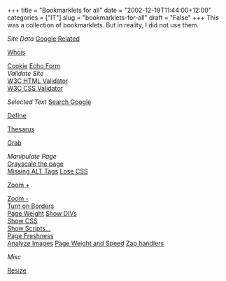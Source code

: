 +++
title = "Bookmarklets for all"
date = "2002-12-19T11:44:00+12:00"
categories = ["IT"]
slug = "bookmarklets-for-all"
draft = "False"
+++
This was a collection of bookmarklets. But in reality, I did not use
them.

_Site Data_
[Google Related](javascript:void(0);void(0);void(0);void(0);void("Add%20this%20text%20into%20the%20code%20to%20suppress%20the%20tooltip%20with%20long%20script');void(0);void(0);void(0);void(0);void(0);void(0);void(0);q=location.href;void(location.href="https://www.google.com/search?client=googlet&q=related:'+q))

[Whois](javascript:(function(){var%20h,p;%20h%20=%20location.host.split(".');%20p%20=%20h.length;%20if%20(h[p-1].match(/com\|net\|org\|edu\/i))%20{%20location%20=%20'https://www.netsol.com/cgi-bin/whois/whois?SearchType=do&STRING="%20+%20h[p-]%20+%20'."%20+%20h[p-];%20}%20else%20{%20alert('This%20bookmarklet%20can%20only%20look%20up%20owners%20for%20.com,%20.net,%20.org,%20and%20.edu%20domains.');%20}%20void(0);%20})();)

[Cookie](javascript:if(document.cookie.length\<1)%20alert("No%20cookie%20for%20this%20site.')}else{alert("Cookie%20for%20this%20site:'+document.cookie)})
[Echo Form](javascript:void(d=document);void(df="https://petersmith.org/cgi-bin/echoform.cgi');void(c=(d.all)?d.all.tags("form'):d.getElementsByTagName("form'));with©{for(i=0;i<length;i++)%20item(i).setAttribute('action',df);})  
_Validate Site_  
[W3C HTML Validator](javascript:void(document.location='https://validator.w3.org/check?uri='+document.location))  
[W3C CSS Validator](javascript:void(document.location='https://jigsaw.w3.org/css-validator/validator?uri='+document.location))  

_Selected Text_ 
 [Search Google](javascript:q=(document.frames.length?'':document.selection.createRange().text);for(i=0;i<document.frames.length;%20++){q=document.frames[i].document.selection.createRange().text;if(q!='')break;}if(q=='')void(q=prompt('Enter%20text%20to%20search%20using%20Google.%20You%20can%20also%20highlight%20a%20word%20on%20this%20web%20page%20before%20clicking%20Google%20Search.',''));if(q)location.href='https://www.google.com/search?client=googlet&q='+escape(q))  

[Define](javascript:if(top.document.frames.length==0){Term=document.selection.createRange().text}else{for(i=0;i<top.document.frames.length;i++){if(top.document.frames[i].document.selection.createRange().text!=''){Term=top.document.frames[i].document.selection.createRange().text}}};if(!Term){void(Term=prompt('Dictionary%20Lookup:',''))}if(Term)void(window.open('https://www.m-w.com/cgi-bin/dictionary?'+escape(Term))))  

[Thesarus](javascript:if(top.document.frames.length==0){Term=document.selection.createRange().text}else{for(i=0;i<top.document.frames.length;i++){if(top.document.frames[i].document.selection.createRange().text!=''){Term=top.document.frames[i].document.selection.createRange().text}}};if(!Term){void(Term=prompt('Find%20Synonyms%20For:',''))}if(Term)void(window.open('https://www.m-w.com/cgi-bin/thesaurus?book=Thesaurus&va='+escape(Term))))  

[Grab](javascript:(function(){javascript:var%20d,w,s,x,h="";%20if%20(window.getSelection)%20{%20s%20=%20window.getSelection();%20if%20(s.rangeCount%20&&%20!s.getRangeAt(0).collapsed)%20{x%20=%20document.createElement("div");%20x.appendChild(s.getRangeAt(0).cloneContents());%20h=x.innerHTML;%20}%20}%20else%20{%20h%20=%20document.selection.createRange().htmlText%20}%20if(h)%20{%20d=window.open().document;%20d.write(""+h+"");%20d.close();%20}})())  

_Manipulate Page_  
[Grayscale the page](javascript:document.body.style.filter='gray()';void(null))  
[Missing ALT Tags](javascript:di=document.images;str='';for(i=0;i<di.length;i++){if(di[i].getAttribute('ALT').length==0)str+=di[i].src.link(di[i].src)+'<br%20/>"}if(str.length==0){alert('All%20images%20have%20ALTs!')}else{W=open("','s',"width=600,height=300,resizable,scrollbars');with(W.document){write("<base%20target=im>These%20images%20are%20missing%20ALTs:<br%20/>'+str);close()}})
[Lose CSS](javascript:for(i=0;i<document.styleSheets.length;i++)document.styleSheets[i].cssText='';void(null))  

[Zoom +](javascript:void(s=document.body.style);void(z=s.getAttribute('zoom'));if(z){s.setAttribute('zoom',(parseInt(z)+50)+'%');}else%20s.setAttribute('zoom','150%');)  

[Zoom -](javascript:void(s=document.body.style);void(z=s.getAttribute('zoom'));if(z){s.setAttribute('zoom',(parseInt(z)-50)+'%');}else%20s.setAttribute('zoom','50%');)  
[Turn on Borders](javascript:void(d=document);void(cs='https://www.woodster.com/bookmarklets/tableborders.css');void(d.g=d.getElementsByTagName);void(l='link');void(H=d.g('head').item(0));void(c=(d.all)?c=d.all.tags(l):d.g(l));with(c)%20{for(i=0;i<length;i++){if(item(i).getAttribute('href')==cs)location.reload();}}void(L=d.createElement(l));void(L.s=L.setAttribute);void(L.s('rel','StyleSheet'));void(L.s('href',cs));void(H.appendChild(L));)  
[Page Weight](javascript:var%20fs=0;var%20f=1;var%20p='';for(i=0;i<document.images.length;i++){if(p.indexOf('('+document.images(i).src+')')<0)fs=fs+parseInt(document.images(i).fileSize);p=p+'('+document.images(i).src+')';};fs=fs+parseInt(document.fileSize);fs=fs+'';for(i=fs.length-1;i>0;i---){if(f/3==Math.ceil(f/3)){fs=fs.substring(0,%20i)+",'_fs.substring(i,fs.length);}f_+;}alert("This%20page%20weighs%20'_fs_"%20bytes.');)
[Show DIVs](javascript:void(d=document);void(el=d.getElementsByTagName("div'));for(i=0;i<el.length;i++){void(el[i].style.border='2px%20dashed%20red')};void(el=d.getElementsByTagName('span'));for(i=0;i<el.length;i++){void(el[i].style.border='2px%20solid%20green');})  
[Show CSS](javascript:var%20d,h,s;void(d=document);void(h=d.getElementsByTagName('head')[0]);void((s=d.createElement('script')).setAttribute('src','https://www.ashleyit.com/liorean/viewstyles.js'));void(h.appendChild(s));)  
[Show Scripts...](javascript:var%20s='https://members.evolt.org/liorean/bookmarklets/viewscripts.js',q='u0022',n=navigator,d=document,e,h,c,m;m=/mac/i.test(n.platform)&&/msie/i.test(n.userAgent);h=m?d.body:d.getElementsByTagName('head')[0];e=d.createElement(m?'div':'script');m?e.innerHTML='u003cscript%20type='+q+'text/javascript'+q+'%20src='+q+s+q+'u003eu003c/scriptu003e':e.setAttribute('src',s);void(h.appendChild(e));)  
[Page Freshness](javascript:if(frames.length<1){alert('The%20server%20indicates%20that%20the%20page%20was%20last%20modified:%20'%20+%20window.document.lastModified)}else{alert('Page%20is%20framed.%20Use%20version%20of%20bookmarklet%20for%20frames.%20(bookmarklets.com)')})  
[Analyze Images](javascript:n='';for(i=0;i<document.images.length;i++){n+='<img%20src='+document.images[i].src+'>%20'_document.images[i].src_"%20'_document.images[i].width_"%20x%20'_document.images[i].height_",%20'_document.images[i].fileSize_"%20Bytes</p>%0A<p>'};if(n!="'){document.write('</p>%0A<p%20style=font-size:11px;font-family:verdana,sans;>"_n_'</p>%0A<p>");void(document.close())}else{alert('i%20see%20no%20images')})
[Page Weight and Speed](javascript:void((function(){var%20element=document.createElement("script');element.setAttribute("src',"https://www.gazingus.org/js/pageWeight.js');document.body.appendChild(element)})()))
[Zap handlers](javascript:(function(){var%20H=["mouseover","mouseout","mousemove","submit","load","unload","resize","click"],%20Z=[],%20s="",%20j;%20function%20R(N,a){%20while%20(N[a])%20{%20Z[a]=Z[a]?Z[a]+1:1;%20N[a]=null;%20}%20}%20function%20zapEH(N)%20{%20var%20a,i,C;%20for%20(j%20in%20H)%20R(N,"on"_H[j]);%20C=N.childNodes;%20for%20(i=0;i\<C.length;i)%20zapEH(C[i]);%20}%20zapEH(document);%20for%20(j%20in%20Z)%20s%20_=%20j%20+%20"%20("%20+%20Z[j]%20+%20")n";%20if(s)%20alert("Zapped%20event%20handlers:nn"+s);%20else%20alert("No%20event%20handlers%20found.");})();)

_Misc_

[Resize](javascript:moveTo(screen.availWidth-800,0);window.resizeTo(800,screen.availHeight))

